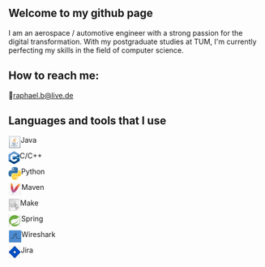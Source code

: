## Welcome to my github page

I am an aerospace / automotive engineer with a strong passion for the digital transformation. With my postgraduate studies at TUM, I'm currently perfecting my skills in the field of computer science. 

## How to reach me:

:email:[raphael.b@live.de](mailto:raphael.b@live.de)<br />

## Languages and tools that I use

<img align="left" height="25px" src="/Icons/java.png" /> Java

<img align="left" height="25px" src="/Icons/c++.png" /> C/C++

<img align="left" alt="Email" height="25px" src="/Icons/python3.png" /> Python

<img align="left" height="25px" src="/Icons/maven.png" /> Maven

<img align="left" height="25px" src="/Icons/make.png" />  Make

<img align="left" height="25px" src="/Icons/spring.png" /> Spring

<img align="left" height="25px" src="/Icons/wireshark.png" /> Wireshark

<img align="left" height="25px" src="/Icons/jira.png" /> Jira


